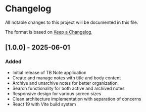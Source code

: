 # Changelog

All notable changes to this project will be documented in this file.

The format is based on [Keep a Changelog](https://keepachangelog.com/en/1.0.0/),

## [1.0.0] - 2025-06-01

### Added

- Initial release of TB Note application
- Create and manage notes with title and body content
- Archive and unarchive notes for better organization
- Search functionality for both active and archived notes
- Responsive design for various screen sizes
- Clean architecture implementation with separation of concerns
- React 19 with Vite build system